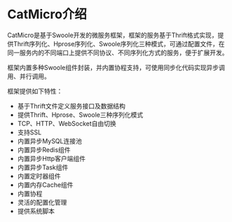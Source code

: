 # CatMicro介绍

CatMicro是基于Swoole开发的微服务框架，框架的服务基于Thrift格式实现，提供Thrift序列化、Hprose序列化、Swoole序列化三种模式，可通过配置文件，在同一服务内的不同端口上提供不同协议、不同序列化方式的服务，便于扩展开发。

框架内置多种Swoole组件封装，并内置协程支持，可使用同步化代码实现异步调用、并行调用。

框架提供如下特性：

* 基于Thrift文件定义服务接口及数据结构
* 提供Thrift、Hprose、Swoole三种序列化模式
* TCP、HTTP、WebSocket自由切换
* 支持SSL
* 内置异步MySQL连接池
* 内置异步Redis组件
* 内置异步Http客户端组件
* 内置异步Task组件
* 内置定时器组件
* 内置内存Cache组件
* 内置协程
* 灵活的配置化管理
* 提供系统脚本